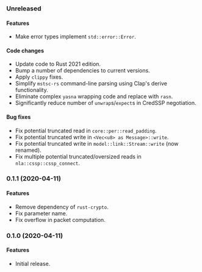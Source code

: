 ### Unreleased
#### Features
* Make error types implement `std::error::Error`.
#### Code changes
* Update code to Rust 2021 edition.
* Bump a number of dependencies to current versions.
* Apply `clippy` fixes.
* Simplify `mstsc-rs` command-line parsing using Clap's derive functionality.
* Eliminate complex `yasna` wrapping code and replace with `rasn`.
* Significantly reduce number of `unwrap`s/`expect`s in CredSSP negotiation.
#### Bug fixes
* Fix potential truncated read in `core::per::read_padding`.
* Fix potential truncated write in `<Vec<u8> as Message>::write`.
* Fix potential truncated write in `model::link::Stream::write` (now renamed).
* Fix multiple potential truncated/oversized reads in `nla::cssp::cssp_connect`.

### 0.1.1 (2020-04-11)
#### Features
* Remove dependency of `rust-crypto`.
* Fix parameter name.
* Fix overflow in packet computation.

### 0.1.0 (2020-04-11)
#### Features
* Initial release.
